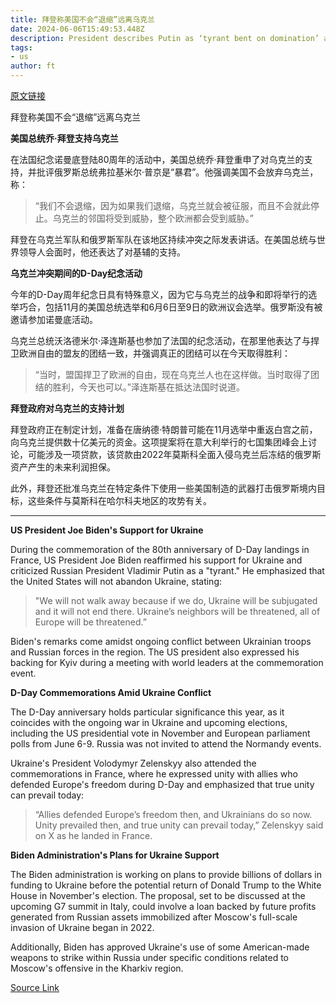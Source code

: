 ```yaml
---
title: 拜登称美国不会“退缩”远离乌克兰
date: 2024-06-06T15:49:53.448Z
description: President describes Putin as ‘tyrant bent on domination’ at 80th anniversary of D-Day landings in France
tags: 
- us
author: ft
---
```


[原文链接](https://ft.com/content/eff8b709-c2cf-4c0c-b8f1-a178e51b1dc7)

拜登称美国不会“退缩”远离乌克兰

**美国总统乔·拜登支持乌克兰**

在法国纪念诺曼底登陆80周年的活动中，美国总统乔·拜登重申了对乌克兰的支持，并批评俄罗斯总统弗拉基米尔·普京是“暴君”。他强调美国不会放弃乌克兰，称：

> “我们不会退缩，因为如果我们退缩，乌克兰就会被征服，而且不会就此停止。乌克兰的邻国将受到威胁，整个欧洲都会受到威胁。”

拜登在乌克兰军队和俄罗斯军队在该地区持续冲突之际发表讲话。在美国总统与世界领导人会面时，他还表达了对基辅的支持。

**乌克兰冲突期间的D-Day纪念活动**

今年的D-Day周年纪念日具有特殊意义，因为它与乌克兰的战争和即将举行的选举巧合，包括11月的美国总统选举和6月6日至9日的欧洲议会选举。俄罗斯没有被邀请参加诺曼底活动。

乌克兰总统沃洛德米尔·泽连斯基也参加了法国的纪念活动，在那里他表达了与捍卫欧洲自由的盟友的团结一致，并强调真正的团结可以在今天取得胜利：

> “当时，盟国捍卫了欧洲的自由，现在乌克兰人也在这样做。当时取得了团结的胜利，今天也可以。”泽连斯基在抵达法国时说道。

**拜登政府对乌克兰的支持计划**

拜登政府正在制定计划，准备在唐纳德·特朗普可能在11月选举中重返白宫之前，向乌克兰提供数十亿美元的资金。这项提案将在意大利举行的七国集团峰会上讨论，可能涉及一项贷款，该贷款由2022年莫斯科全面入侵乌克兰后冻结的俄罗斯资产产生的未来利润担保。

此外，拜登还批准乌克兰在特定条件下使用一些美国制造的武器打击俄罗斯境内目标，这些条件与莫斯科在哈尔科夫地区的攻势有关。

---

 **US President Joe Biden's Support for Ukraine**

During the commemoration of the 80th anniversary of D-Day landings in France, US President Joe Biden reaffirmed his support for Ukraine and criticized Russian President Vladimir Putin as a "tyrant." He emphasized that the United States will not abandon Ukraine, stating:

> "We will not walk away because if we do, Ukraine will be subjugated and it will not end there. Ukraine’s neighbors will be threatened, all of Europe will be threatened.”

Biden's remarks come amidst ongoing conflict between Ukrainian troops and Russian forces in the region. The US president also expressed his backing for Kyiv during a meeting with world leaders at the commemoration event.

**D-Day Commemorations Amid Ukraine Conflict**

The D-Day anniversary holds particular significance this year, as it coincides with the ongoing war in Ukraine and upcoming elections, including the US presidential vote in November and European parliament polls from June 6-9. Russia was not invited to attend the Normandy events.

Ukraine's President Volodymyr Zelenskyy also attended the commemorations in France, where he expressed unity with allies who defended Europe's freedom during D-Day and emphasized that true unity can prevail today:

> “Allies defended Europe’s freedom then, and Ukrainians do so now. Unity prevailed then, and true unity can prevail today,” Zelenskyy said on X as he landed in France.

**Biden Administration's Plans for Ukraine Support**

The Biden administration is working on plans to provide billions of dollars in funding to Ukraine before the potential return of Donald Trump to the White House in November's election. The proposal, set to be discussed at the upcoming G7 summit in Italy, could involve a loan backed by future profits generated from Russian assets immobilized after Moscow's full-scale invasion of Ukraine began in 2022.

Additionally, Biden has approved Ukraine's use of some American-made weapons to strike within Russia under specific conditions related to Moscow's offensive in the Kharkiv region.

[Source Link](https://ft.com/content/eff8b709-c2cf-4c0c-b8f1-a178e51b1dc7)

